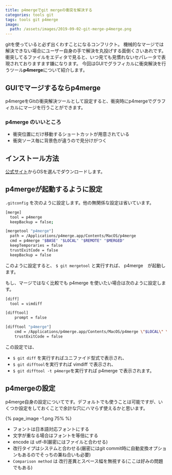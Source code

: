 ```yaml
---
title: p4mergeでgit mergeの衝突を解決する
categories: tools git
tags: tools git p4merge
image:
  path: /assets/images/2019-09-02-git-merge-p4merge.png
---
```

gitを使っていると必ず出くわすことになるコンフリクト。
機械的なマージでは解決できない場合にユーザー自身の手で解決を丸投げする面倒くさいあれです。
衝突してるファイルをエディタで見ると、いつ見ても見慣れないセパレータで表現されておりますます嫌になります。
今回はGUIでグラフィカルに衝突解決を行うツール**p4merge**について紹介します。

## GUIでマージするならp4merge

p4mergeをGitの衝突解決ツールとして設定すると、衝突時にp4mergeでグラフィカルにマージを行うことができます。

### p4merge のいいところ
- 衝突位置にだけ移動するショートカットが用意されている
- 衝突ソース毎に背景色が違うので見分けがつく

## インストール方法

[公式サイト](https://www.perforce.com/ja/zhipin/helix-core-apps/merge-diff-tool-p4merge)からOSを選んでダウンロードします。


## p4mergeが起動するように設定


`.gitconfig` を次のように設定します。他の無関係な設定は省いています。

```sh
[merge]
  tool = p4merge
  keepBackup = false;

[mergetool "p4merge"]
  path = /Applications/p4merge.app/Contents/MacOS/p4merge
  cmd = p4merge "$BASE" "$LOCAL" "$REMOTE" "$MERGED"
  keepTemporaries = false
  trustExitCode = false
  keepBackup = false
```
このように設定すると、 `$ git mergetool` と実行すれば、 p4merge　が起動します。

もし、マージではなく比較でも p4merge を使いたい場合は次のように設定します。


```sh
[diff]
  tool = vimdiff

[difftool]
	prompt = false

[difftool "p4merge"]
	cmd = /Applications/p4merge.app/Contents/MacOS/p4merge \"$LOCAL\" \"$REMOTE\"
	trustExitCode = false
```

この設定では、
- `$ git diff` を実行すればユニファイド型式で表示され、
- `$ git difftool`を実行すれば vimdiff で表示され、
- `$ git difftool -t p4merge`を実行すれば p4merge で表示されます。

## p4mergeの設定

p4merge自身の設定についてです。デフォルトでも使うことは可能ですが、いくつか設定をしておくことで余計な穴にハマらず使えるかと思います。

{% page_image -1.png 75% %}

- フォントは日本語対応フォントにする
- 文字が重なる場合はフォントを等倍にする
- encode は utf-8(厳密にはファイルと合わせる)
- 改行タイプはシステムと合わせる(厳密にはgit commit時に自動変換オプションもあるのでそっちの兼ね合いも必要)
- `Comparison method` は 改行差異とスペース幅を無視する(ここは好みの問題でもある)
